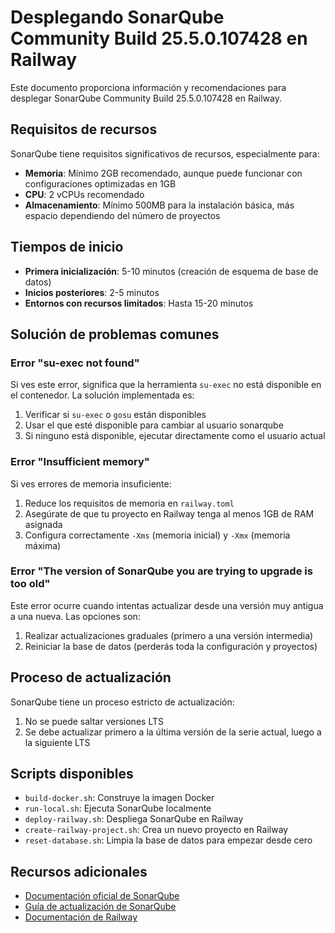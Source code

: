 # Desplegando SonarQube Community Build 25.5.0.107428 en Railway

Este documento proporciona información y recomendaciones para desplegar SonarQube Community Build 25.5.0.107428 en Railway.

## Requisitos de recursos

SonarQube tiene requisitos significativos de recursos, especialmente para:

- **Memoria**: Mínimo 2GB recomendado, aunque puede funcionar con configuraciones optimizadas en 1GB
- **CPU**: 2 vCPUs recomendado
- **Almacenamiento**: Mínimo 500MB para la instalación básica, más espacio dependiendo del número de proyectos

## Tiempos de inicio

- **Primera inicialización**: 5-10 minutos (creación de esquema de base de datos)
- **Inicios posteriores**: 2-5 minutos
- **Entornos con recursos limitados**: Hasta 15-20 minutos

## Solución de problemas comunes

### Error "su-exec not found"

Si ves este error, significa que la herramienta `su-exec` no está disponible en el contenedor. La solución implementada es:

1. Verificar si `su-exec` o `gosu` están disponibles
2. Usar el que esté disponible para cambiar al usuario sonarqube
3. Si ninguno está disponible, ejecutar directamente como el usuario actual

### Error "Insufficient memory"

Si ves errores de memoria insuficiente:

1. Reduce los requisitos de memoria en `railway.toml`
2. Asegúrate de que tu proyecto en Railway tenga al menos 1GB de RAM asignada
3. Configura correctamente `-Xms` (memoria inicial) y `-Xmx` (memoria máxima)

### Error "The version of SonarQube you are trying to upgrade is too old"

Este error ocurre cuando intentas actualizar desde una versión muy antigua a una nueva. Las opciones son:

1. Realizar actualizaciones graduales (primero a una versión intermedia)
2. Reiniciar la base de datos (perderás toda la configuración y proyectos)

## Proceso de actualización

SonarQube tiene un proceso estricto de actualización:
1. No se puede saltar versiones LTS
2. Se debe actualizar primero a la última versión de la serie actual, luego a la siguiente LTS

## Scripts disponibles

- `build-docker.sh`: Construye la imagen Docker
- `run-local.sh`: Ejecuta SonarQube localmente
- `deploy-railway.sh`: Despliega SonarQube en Railway
- `create-railway-project.sh`: Crea un nuevo proyecto en Railway
- `reset-database.sh`: Limpia la base de datos para empezar desde cero

## Recursos adicionales

- [Documentación oficial de SonarQube](https://docs.sonarsource.com/sonarqube-server/10.6/setup-and-upgrade/install-the-server/)
- [Guía de actualización de SonarQube](https://docs.sonarsource.com/sonarqube-server/10.6/setup-and-upgrade/upgrade-guide/)
- [Documentación de Railway](https://docs.railway.app/)